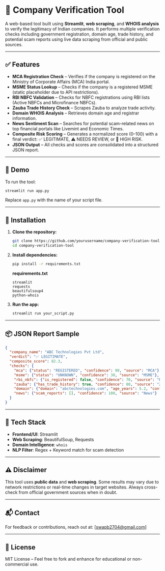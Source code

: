 # 🏢 Company Verification Tool

A web-based tool built using **Streamlit**, **web scraping**, and **WHOIS analysis** to verify the legitimacy of Indian companies. It performs multiple verification checks including government registration, domain age, trade history, and potential scam reports using live data scraping from official and public sources.

---

## ✅ Features

- **MCA Registration Check** – Verifies if the company is registered on the Ministry of Corporate Affairs (MCA) India portal.
- **MSME Status Lookup** – Checks if the company is a registered MSME (static placeholder due to API restrictions).
- **RBI NBFC Validation** – Checks for NBFC registrations using RBI lists (Active NBFCs and Microfinance NBFCs).
- **Zauba Trade History Check** – Scrapes Zauba to analyze trade activity.
- **Domain WHOIS Analysis** – Retrieves domain age and registrar information.
- **News Sentiment Scan** – Searches for potential scam-related news on top financial portals like Livemint and Economic Times.
- **Composite Risk Scoring** – Generates a normalized score (0–100) with a final verdict: ✅ LEGITIMATE, ⚠️ NEEDS REVIEW, or 🚩 HIGH RISK.
- **JSON Output** – All checks and scores are consolidated into a structured JSON report.

---

## 🚀 Demo

To run the tool:

```bash
streamlit run app.py
````

Replace `app.py` with the name of your script file.

---

## 🔧 Installation

1. **Clone the repository:**

   ```bash
   git clone https://github.com/yourusername/company-verification-tool.git
   cd company-verification-tool
   ```

2. **Install dependencies:**

   ```bash
   pip install -r requirements.txt
   ```

   **requirements.txt**

   ```
   streamlit
   requests
   beautifulsoup4
   python-whois
   ```

3. **Run the app:**

   ```bash
   streamlit run your_script.py
   ```

---

## 📦 JSON Report Sample

```json
{
  "company_name": "ABC Technologies Pvt Ltd",
  "verdict": "✅ LEGITIMATE",
  "composite_score": 82.3,
  "checks": {
    "mca": {"status": "REGISTERED", "confidence": 90, "source": "MCA"},
    "msme": {"status": "UNKNOWN", "confidence": 30, "source": "MSME"},
    "rbi_nbfc": {"is_registered": false, "confidence": 70, "source": "RBI"},
    "zauba": {"has_trade_history": true, "confidence": 80, "source": "Zauba"},
    "domain": {"domain": "abctechnologies.com", "age_years": 5.2, "confidence": 95, "source": "WHOIS"},
    "news": {"scam_reports": [], "confidence": 100, "source": "News"}
  }
}
```

---

## 🧠 Tech Stack

* **Frontend/UI**: Streamlit
* **Web Scraping**: BeautifulSoup, Requests
* **Domain Intelligence**: `whois`
* **NLP Filter**: Regex + Keyword match for scam detection

---

## ⚠️ Disclaimer

This tool uses **public data** and **web scraping**. Some results may vary due to network restrictions or real-time changes in target websites. Always cross-check from official government sources when in doubt.

---

## 📬 Contact

For feedback or contributions, reach out at: \[[swapb2704@gmail.com](swapb2704@gmail.com)]

---

## 📜 License

MIT License – Feel free to fork and enhance for educational or non-commercial use.

```

